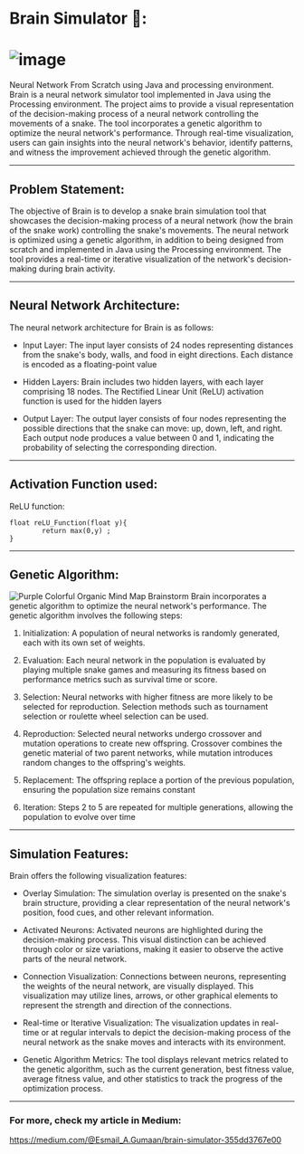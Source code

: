 # Brain Simulator 🧠:
# ![image](https://github.com/Esmail-ibraheem/Brain/assets/113830751/0798a761-ffa0-4fcb-8095-409b0aff13b0)

Neural Network From Scratch using Java and processing environment.
Brain is a neural network simulator tool implemented in Java using the Processing environment. The project aims to provide a visual representation of the decision-making process of a neural network controlling the movements of a snake. The tool incorporates a genetic algorithm to optimize the neural network's performance. Through real-time visualization, users can gain insights into the neural network's behavior, identify patterns, and witness the improvement achieved through the genetic algorithm.


---
## Problem Statement: 

The objective of Brain is to develop a snake brain simulation tool that showcases the decision-making process of a neural network (how the brain of the snake work) controlling the snake's movements. The neural network is optimized using a genetic algorithm, in addition to being designed from scratch and implemented in Java using the Processing environment. The tool provides a real-time or iterative visualization of the network's decision-making during brain activity.

---

## Neural Network Architecture:
The neural network architecture for Brain is as follows:
- Input Layer: The input layer consists of 24 nodes representing distances from the snake's body, walls, and food in eight directions. Each distance is encoded as a floating-point value

- Hidden Layers: Brain includes two hidden layers, with each layer comprising 18 nodes. The Rectified Linear Unit (ReLU) activation function is used for the hidden layers

- Output Layer: The output layer consists of four nodes representing the possible directions that the snake can move: up, down, left, and right. Each output node produces a value between 0 and 1, indicating the probability of selecting the corresponding direction.
  
---

## Activation Function used: 
ReLU function:
```
float reLU_Function(float y){
        return max(0,y) ;
}
```
---

## Genetic Algorithm:
![Purple Colorful Organic Mind Map Brainstorm](https://github.com/Esmail-ibraheem/Brain-Simulator/assets/113830751/3635a868-8842-495d-b689-5f133def7e8e)
Brain incorporates a genetic algorithm to optimize the neural network's performance. The genetic algorithm involves the following steps:
1. Initialization: A population of neural networks is randomly generated, each with its own set of weights.

1. Evaluation: Each neural network in the population is evaluated by playing multiple snake games and measuring its fitness based on performance metrics such as survival time or score.

1. Selection: Neural networks with higher fitness are more likely to be selected for reproduction. Selection methods such as tournament selection or roulette wheel selection can be used.

1. Reproduction: Selected neural networks undergo crossover and mutation operations to create new offspring. Crossover combines the genetic material of two parent networks, while mutation introduces random changes to the offspring's weights.

1. Replacement: The offspring replace a portion of the previous population, ensuring the population size remains constant

1. Iteration: Steps 2 to 5 are repeated for multiple generations, allowing the population to evolve over time

---

## Simulation Features:
Brain offers the following visualization features:

- Overlay Simulation: The simulation overlay is presented on the snake's brain structure, providing a clear representation of the neural network's position, food cues, and other relevant information.

- Activated Neurons: Activated neurons are highlighted during the decision-making process. This visual distinction can be achieved through color or size variations, making it easier to observe the active parts of the neural network.

- Connection Visualization: Connections between neurons, representing the weights of the neural network, are visually displayed. This visualization may utilize lines, arrows, or other graphical elements to represent the strength and direction of the connections.

- Real-time or Iterative Visualization: The visualization updates in real-time or at regular intervals to depict the decision-making process of the neural network as the snake moves and interacts with its environment.
  
- Genetic Algorithm Metrics: The tool displays relevant metrics related to the genetic algorithm, such as the current generation, best fitness value, average fitness value, and other statistics to track the progress of the optimization process.
---
### For more, check my article in Medium: 
https://medium.com/@Esmail_A.Gumaan/brain-simulator-355dd3767e00
